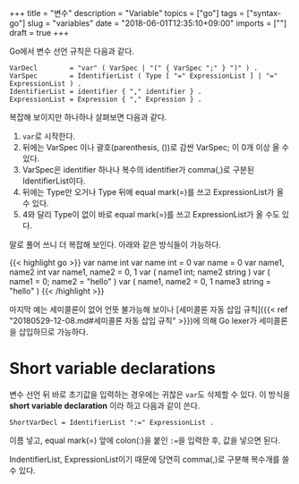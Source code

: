 +++
title = "변수"
description = "Variable"
topics = ["go"]
tags = ["syntax-go"]
slug = "variables"
date = "2018-06-01T12:35:10+09:00"
imports = [""]
draft = true
+++

Go에서 변수 선언 규칙은 다음과 같다.

```
VarDecl        = "var" ( VarSpec | "(" { VarSpec ";" } ")" ) .
VarSpec        = IdentifierList ( Type [ "=" ExpressionList ] | "=" ExpressionList ) .
IdentifierList = identifier { "," identifier } .
ExpressionList = Expression { "," Expression } .
```

복잡해 보이지만 하나하나 살펴보면 다음과 같다.

1. `var`로 시작한다.
2. 뒤에는 VarSpec 이나 괄호(parenthesis, ())로 감싼 VarSpec; 이 0개 이상 올 수 있다.
3. VarSpec은 identifier 하나나 복수의 identifier가 comma(,)로 구분된 IdentifierList이다.
4. 뒤에는 Type만 오거나 Type 뒤에 equal mark(=)를 쓰고 ExpressionList가 올 수 있다.
5. 4와 달리 Type이 없이 바로 equal mark(=)를 쓰고 ExpressionList가 올 수도 있다.

말로 풀어 쓰니 더 복잡해 보인다. 아래와 같은 방식들이 가능하다.

{{< highlight go >}}
var name int
var name int  = 0
var name = 0
var name1, name2 int
var name1, name2 = 0, 1
var ( name1 int; name2 string )
var ( name1 = 0; name2 = "hello" )
var (
	name1, name2 = 0, 1
	name3 string = "hello"
)
{{< /highlight >}}

마지막 예는 세미콜론이 없어 언뜻 불가능해 보이나 [세미콜론 자동 삽입 규칙]({{< ref "20180529-12-08.md#세미콜론 자동 삽입 규칙" >}})에 의해 Go lexer가 세미콜론을 삽입하므로 가능하다.

# Short variable declarations

변수 선언 뒤 바로 초기값을 입력하는 경우에는 귀찮은 `var`도 삭제할 수 있다. 이 방식을 **short variable declaration** 이라 하고 다음과 같이 쓴다.

```
ShortVarDecl = IdentifierList ":=" ExpressionList .
```

이름 넣고,  equal mark(=) 앞에 colon(:)을 붙인 `:=`을 입력한 후, 값을 넣으면 된다.

IndentifierList, ExpressionList이기 때문에 당연히 comma(,)로 구분해 복수개를 쓸 수 있다.